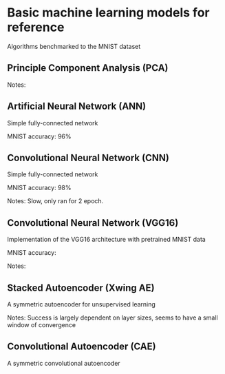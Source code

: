 # Basic machine learning models for reference

Algorithms benchmarked to the MNIST dataset

## Principle Component Analysis (PCA)

Notes: 

## Artificial Neural Network (ANN)

Simple fully-connected network

MNIST accuracy: 96%

## Convolutional Neural Network (CNN)

Simple fully-connected network

MNIST accuracy: 98%

Notes: Slow, only ran for 2 epoch. 

## Convolutional Neural Network (VGG16)

Implementation of the VGG16 architecture with pretrained MNIST data

MNIST accuracy: 

Notes: 

## Stacked Autoencoder (Xwing AE)

A symmetric autoencoder for unsupervised learning 

Notes: Success is largely dependent on layer sizes, seems to have a small window of convergence

## Convolutional Autoencoder (CAE)

A symmetric convolutional autoencoder 
